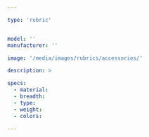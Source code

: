 ```yaml
---

type: 'rubric'


model: ''
manufacturer: ''

image: '/media/images/rubrics/accessories/'

description: >

specs:  
  - material:
  - breadth:
  - type:
  - weight:
  - colors:

---
```

